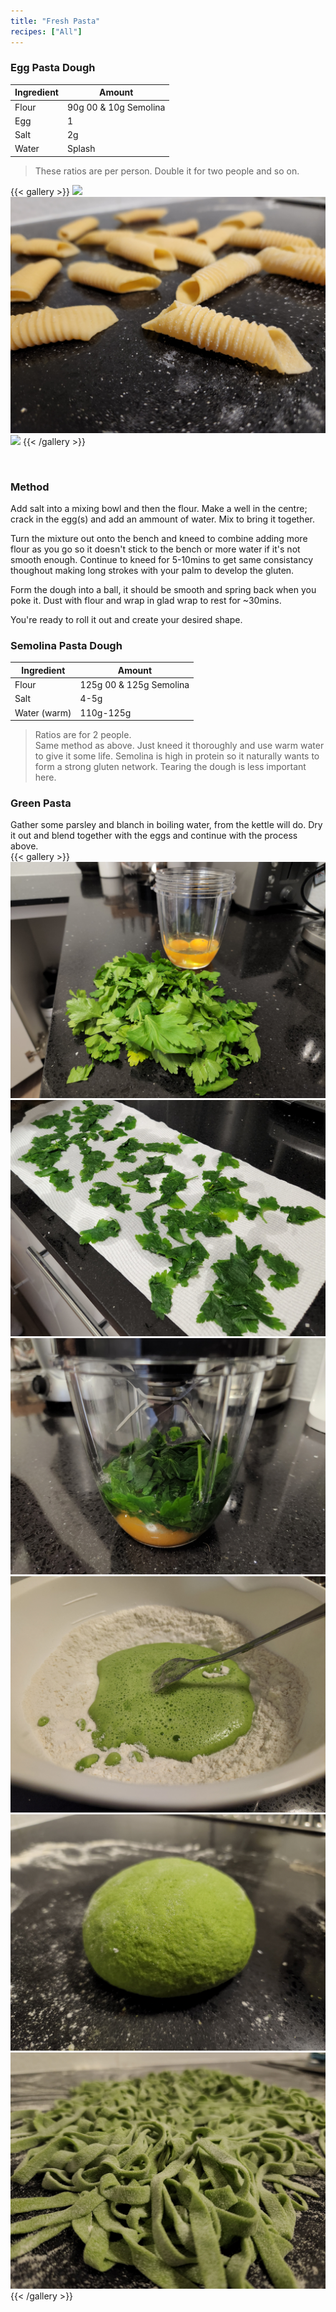 ```yaml
---
title: "Fresh Pasta"
recipes: ["All"]
---
```


### Egg Pasta Dough

| Ingredient | Amount |
| ----- | ----- |
| Flour |  90g 00 & 10g Semolina |
| Egg |  1 |
| Salt |  2g |
| Water | Splash |

>These ratios are per person. Double it for two people and so on.

{{< gallery >}}
  <img src="gallery/pasta_shape1.jpg" class="grid-w33" />
  <img src="gallery/pasta_shape2.jpg" class="grid-w33" />
  <img src="gallery/pasta_shape3.jpg" class="grid-w33" />
{{< /gallery >}}

<br>

### Method

Add salt into a mixing bowl and then the flour. Make a well in the centre; crack in the egg(s) and add an ammount of water. Mix to bring it together.

Turn the mixture out onto the bench and kneed to combine adding more flour as you go so it doesn't stick to the bench or more water if it's not smooth enough. Continue to kneed for 5-10mins to get same consistancy thoughout making long strokes with your palm to develop the gluten.

Form the dough into a ball, it should be smooth and spring back when you poke it. Dust with flour and wrap in glad wrap to rest for ~30mins.

You're ready to roll it out and create your desired shape.

### Semolina Pasta Dough

| Ingredient | Amount |
| ----- | ----- |
| Flour |  125g 00 & 125g Semolina |
| Salt |  4-5g |
| Water (warm) | 110g-125g |

>Ratios are for 2 people. <br>Same method as above. Just kneed it thoroughly and use warm water to give it some life. Semolina is high in protein so it naturally wants to form a strong gluten network. Tearing the dough is less important here.

### Green Pasta

Gather some parsley and blanch in boiling water, from the kettle will do. Dry it out and blend together with the eggs and continue with the process above.
<br>
{{< gallery >}}
  <img src="gallery/green1.jpg" class="grid-w33" />
  <img src="gallery/green2.jpg" class="grid-w33" />
  <img src="gallery/green3.jpg" class="grid-w33" />
  <img src="gallery/green4.jpg" class="grid-w33" />
  <img src="gallery/green_dough.jpg" class="grid-w33" />
  <img src="gallery/green_pasta.jpg" class="grid-w33" />
{{< /gallery >}}
<br>


